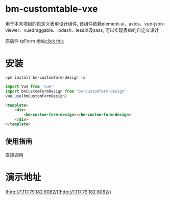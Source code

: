 # bm-customtable-vxe

用于本末项目的自定义表单设计组件, 该组件依赖element-ui、axios、vue-json-viewer、vuedraggable、lodash、less以及sass, 可以实现表单的自定义设计

原插件 tpForm 地址[click this](//underline.gitee.io/tp-form)

# 安装

```shell
npm install bm-customform-design -s
```

```javascript
import Vue from 'vue'
import bmCustomFormDesign from 'bm-customform-design'
Vue.use(bmCustomFormDesign)
```

```html
<template>
    <div>
        <bm-custom-form-design></bm-custom-form-design>              
    </div>
</template>
```

## 使用指南
直接调用

# 演示地址
[http://1.117.79.182:8082/](http://1.117.79.182:8082/)